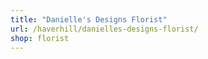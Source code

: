 ```yaml
---
title: "Danielle's Designs Florist"
url: /haverhill/danielles-designs-florist/
shop: florist
---
```

